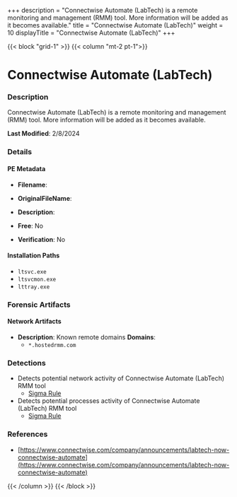 +++
description = "Connectwise Automate (LabTech) is a remote monitoring and management (RMM) tool. More information will be added as it becomes available."
title = "Connectwise Automate (LabTech)"
weight = 10
displayTitle = "Connectwise Automate (LabTech)"
+++


{{< block "grid-1" >}}
{{< column "mt-2 pt-1">}}

# Connectwise Automate (LabTech)


### Description

Connectwise Automate (LabTech) is a remote monitoring and management (RMM) tool. More information will be added as it becomes available.



**Last Modified**: 2/8/2024

### Details


#### PE Metadata
- **Filename**: 
- **OriginalFileName**: 
- **Description**: 


- **Free**: No

- **Verification**: No




#### Installation Paths
- `ltsvc.exe`
- `ltsvcmon.exe`
- `lttray.exe`

### Forensic Artifacts




#### Network Artifacts
- **Description**: Known remote domains  **Domains**:
    - `*.hostedrmm.com`


### Detections
- Detects potential network activity of Connectwise Automate (LabTech) RMM tool
  - [Sigma Rule](https://github.com/magicsword-io/LOLRMM/blob/main/detections/sigma/connectwise_automate__labtech__network_sigma.yml)
- Detects potential processes activity of Connectwise Automate (LabTech) RMM tool
  - [Sigma Rule](https://github.com/magicsword-io/LOLRMM/blob/main/detections/sigma/connectwise_automate__labtech__processes_sigma.yml)

### References
- [https://www.connectwise.com/company/announcements/labtech-now-connectwise-automate](https://www.connectwise.com/company/announcements/labtech-now-connectwise-automate)



{{< /column >}}
{{< /block >}}
